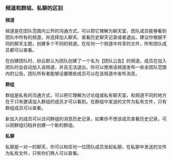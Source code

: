 ### 频道和群组、私聊的区别
**频道**

频道是在团队范围内公开的沟通方式，可以把它理解为聊天室，团队成员能够看到团队中所有的频道，并选择加入聊天、查看历史聊天记录或者退出。建议你根据不同的聊天主题，创建多个不同的频道。在任何一个频道中共享的文件，所有团队成员都可以查看。

在创建团队时，纷云默认为团队创建了一个名为【团队公告】的频道，成员在加入团队时会自动加入该频道，并且无法退出，你可以使用该频道发布一些全团队范围内的公告。团队所有者能够设置哪些成员可以在该频道中发布消息。

**群组**

群组是私有的沟通方式，可以把它理解为讨论组或私有聊天室，和频道不同的地方在于只有邀请加入群组的成员才可以看到。在群组中发送的文件为私有文件，只有群组成员可以查看。

新加入的成员可以访问群组的消息历史记录，如果你不想该成员查看历史记录，可以把群组归档并创建一个新的群组。

**私聊**

私聊是一对一的聊天，你可以和任何一位团队成员发起私聊，在私聊中发送的文件为私有文件，只有你们两人可以查看。